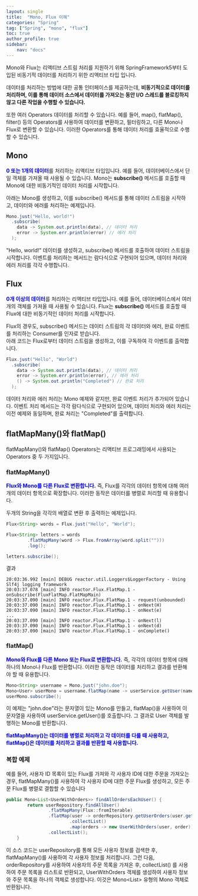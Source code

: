 ```yaml
---
layout: single
title:  "Mono, Flux 이해"
categories: "Spring"
tag: ["Spring", "mono", "flux"]
toc: true
author_profile: true
sidebar:
    nav: "docs"
---
```


Mono와 Flux는 리액티브 스트림 처리를 지원하기 위해 SpringFramework5부터 도입된 비동기적 데이터를 처리하기 위한 리액티브 타입 입니다.

데이터를 처리하는 방법에 대한 공통 인터페이스를 제공하는데, **비동기적으로 데이터를 처리하며, 이를 통해 데이터 소스에서 데이터를 가져오는 동안 I/O 스레드를 블로킹하지 않고 다른 작업을 수행할 수 있습니다.** 

또한 여러 Operators 데이터를 처리할 수 있습니다. 예를 들어, map(), flatMap(), filter() 등의 Operators를 사용하여 데이터를 변환하고, 필터링하고, 다른 Mono나 Flux로 변환할 수 있습니다. 이러한 Operators를 통해 데이터 처리를 효율적으로 수행할 수 있습니다.

## Mono
<span style="color:blue">**0 또는 1개의 데이터**</span>를 처리하는 리액티브 타입입니다. 예를 들어, 데이터베이스에서 단일 객체를 가져올 때 사용될 수 있습니다. Mono는 **subscribe()** 메서드를 호출할 때 Mono에 대한 비동기적인 데이터 처리를 시작합니다.

아래는 Mono를 생성하고, 이를 subscribe() 메서드를 통해 데이터 스트림을 시작하고, 데이터와 에러를 처리하는 예제입니다.  
```java
Mono.just("Hello, world!")
  .subscribe(
    data -> System.out.println(data), // 데이터 처리
    error -> System.err.println(error) // 에러 처리
  );
```
"Hello, world!" 데이터를 생성하고, subscribe() 메서드를 호출하여 데이터 스트림을 시작합니다. 이벤트를 처리하는 메서드는 람다식으로 구현되어 있으며, 데이터 처리와 에러 처리를 각각 수행합니다.

## Flux
<span style="color:blue">**0개 이상의 데이터**</span>를 처리하는 리액티브 타입입니다. 예를 들어, 데이터베이스에서 여러 개의 객체를 가져올 때 사용될 수 있습니다. Flux는 **subscribe()** 메서드를 호출할 때 Flux에 대한 비동기적인 데이터 처리를 시작합니다.

Flux의 경우도, subscribe() 메서드는 데이터 스트림의 각 데이터와 에러, 완료 이벤트를 처리하는 Consumer를 인자로 받습니다.  
아래 코드는 Flux로부터 데이터 스트림을 생성하고, 이를 구독하여 각 이벤트를 출력합니다.
```java
Flux.just("Hello", "World")
  .subscribe(
    data -> System.out.println(data), // 데이터 처리
    error -> System.err.println(error), // 에러 처리
    () -> System.out.println("Completed") // 완료 처리
  );
```
데이터 처리와 에러 처리는 Mono 예제와 같지만, 완료 이벤트 처리가 추가되어 있습니다. 이벤트 처리 메서드는 각각 람다식으로 구현되어 있으며, 데이터 처리와 에러 처리는 이전 예제와 동일하며, 완료 처리는 "Completed"를 출력합니다.


## flatMapMany()와 flatMap()
flatMapMany()와 flatMap() Operators는 리액티브 프로그래밍에서 사용되는 Operators 중 두 가지입니다.


### flatMapMany()
<span style="color:blue">**Flux와 Mono를 다른 Flux로 변환합니다.**</span> 즉, Flux를 각각의 데이터 항목에 대해 여러 개의 데이터 항목으로 확장합니다. 이러한 동작은 데이터를 병렬로 처리할 때 유용합니다.

두개의 String을 각각의 배열로 변환 후 출력하는 예제입니다.
```java
Flux<String> words = Flux.just("Hello", "World");

Flux<String> letters = words
        .flatMapMany(word -> Flux.fromArray(word.split("")))
        .log();

letters.subscribe();
```
결과
```
20:03:36.992 [main] DEBUG reactor.util.Loggers$LoggerFactory - Using Slf4j logging framework
20:03:37.078 [main] INFO reactor.Flux.FlatMap.1 - onSubscribe(FluxFlatMap.FlatMapMain)
20:03:37.090 [main] INFO reactor.Flux.FlatMap.1 - request(unbounded)
20:03:37.090 [main] INFO reactor.Flux.FlatMap.1 - onNext(H)
20:03:37.090 [main] INFO reactor.Flux.FlatMap.1 - onNext(e)
...
20:03:37.090 [main] INFO reactor.Flux.FlatMap.1 - onNext(l)
20:03:37.090 [main] INFO reactor.Flux.FlatMap.1 - onNext(d)
20:03:37.090 [main] INFO reactor.Flux.FlatMap.1 - onComplete()
```

### flatMap()
<span style="color:blue">**Mono와 Flux를 다른 Mono 또는 Flux로 변환합니다.**</span> 즉, 각각의 데이터 항목에 대해 하나의 Mono나 Flux를 반환합니다. 이러한 동작은 데이터를 처리하고 결과를 반환해야 할 때 유용합니다.

```java
Mono<String> username = Mono.just("john.doe");
Mono<User> userMono = username.flatMap(name -> userService.getUser(name));
userMono.subscribe();
```
이 예제는 "john.doe"라는 문자열이 있는 Mono를 만들고, flatMap()을 사용하여 이 문자열을 사용하여 userService.getUser()를 호출합니다. 그 결과로 User 객체를 발행하는 Mono를 반환합니다.

<span style="color:blue">**flatMapMany()는 데이터를 병렬로 처리하고 각 데이터를 다룰 때 사용하고, flatMap()은 데이터를 처리하고 결과를 반환할 때 사용합니다.**</span>

### 복합 예제
예를 들어, 사용자 ID 목록이 있는 Flux를 가져와 각 사용자 ID에 대한 주문을 가져오는 경우, flatMapMany()를 사용하여 각 사용자 ID에 대한 주문 Flux를 생성하고, 모든 주문 Flux를 병렬로 결합할 수 있습니다

```java
public Mono<List<UserWithOrders>> findAllOrdersEachUser() {
        return userRepository.findAllUser()
                .flatMapMany(Flux::fromIterable)
                .flatMap(user -> orderRepository.getUserOrders(user.getId())
                        .collectList()
                        .map(orders -> new UserWithOrders(user, order)))
                .collectList();
    }
```
이 소스 코드는 userRepository를 통해 모든 사용자 정보를 검색한 후, flatMapMany()를 사용하여 각 사용자 정보를 처리합니다. 그런 다음, orderRepository를 사용하여 사용자의 주문 목록을 가져온 후, collectList() 를 사용하여 주문 목록을 리스트로 반환되고, UserWithOrders 객체를 생성하여 사용자 정보와 주문 목록을 하나의 객체로 생성합니다. 이것은 Mono<List<UserWithOrders>> 유형의 Mono 객체로 반환됩니다.
